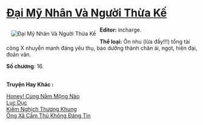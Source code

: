 <a href="https://utruyen.com/dai-my-nhan-va-nguoi-thua-ke/21926/" title="Đại Mỹ Nhân Và Người Thừa Kế"><h1>Đại Mỹ Nhân Và Người Thừa Kế</h1></a><div style="display:table"><img align="right" style="float: left; padding: 10px;" src="https://utruyen.com/images/story/200x260/dai-my-nhan-va-nguoi-thua-ke.jpg" alt="Đại Mỹ Nhân Và Người Thừa Kế"><b>Editor: </b>incharge.<p></p><b>Thể loại:</b> Ôn nhu (lừa đấy!!!) tổng tài công X nhuyễn manh đáng yêu thụ, bao dưỡng thành chân ái, ngọt, hiện đại, đoản văn.<p></p><b>Số chương</b>: 16.</div><p><br><b>Truyện Hay Khác :</b></p><a href="https://utruyen.com/honey-cung-nam-mong-nao/21925/" alt="Honey! Cùng Nằm Mộng Nào">Honey! Cùng Nằm Mộng Nào</a><br/><a href="https://dammyh.wordpress.com/2019/11/07/luc-duc/" alt="Lục Dục">Lục Dục</a><br/><a href="https://github.com/quanluxury/truyenhot/tree/master/truyenhay/2077/" alt="Kiếm Nghịch Thương Khung">Kiếm Nghịch Thương Khung</a><br/><a href="https://github.com/quanluxury/truyenhot/tree/master/truyenhay/17377/" alt="Ông Xã Cầm Thú Không Đáng Tin">Ông Xã Cầm Thú Không Đáng Tin</a><br/>